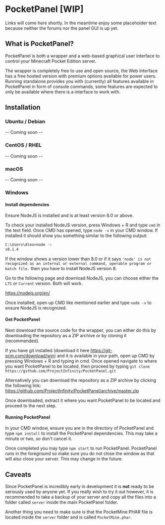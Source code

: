 # PocketPanel [WIP]

Links will come here shortly. In the meantime enjoy some placeholder text because neither the forums nor the panel GUI is up yet.

## What is PocketPanel?

PocketPanel is both a wrapper and a web-based graphical user interface to control your Minecraft Pocket Edition server.

The wrapper is completely free to use and open source, the Web Interface has a free hosted version with premium options available for power users. Running standalone provides you with (currently) all features available in PocketPanel in form of console commands, some features are expected to only be available where there is a interface to work with.

## Installation

### Ubuntu / Debian
-- Coming soon --

### CentOS / RHEL
-- Coming soon --

### macOS
-- Coming soon --

### Windows

#### Install dependencies
Ensure NodeJS is installed and is at least version 8.0 or above.

To check your installed NodeJS version, press Windows + R and type `cmd` in the text field.
Once CMD has opened, type `node -v` in your CMD window. If installed it should show you something similar to the following output:

```cmd
C:\Users\Alex>node -v
v8.1.4
```

If the window shows a version lower than 8.0 or if it says `'node' is not recognized as an internal or external command, operable program or batch file.` then you have to install NodeJS version 8.

Go to the following page and download NodeJS, you can choose either the `LTS` or `Current` version. Both will work.

<https://nodejs.org/en/>

Once installed, open up CMD like mentioned earlier and type `node -v` to ensure NodeJS is recognized.

#### Get PocketPanel
Next download the source code for the wrapper, you can either do this by downloading the repository as a ZIP archive or by cloning it (recommended).

If you have git installed (download it here <https://git-scm.com/download/win>) and it is available in your path, open up CMD by pressing Windows + R and typing in cmd. Once opened navigate to where you want PocketPanel to be located, then proceed by typing `git clone https://github.com/ProjectInfinity/PocketPanel.git`

Alternatively you can download the repository as a ZIP archive by clicking the following link:
<https://github.com/ProjectInfinity/PocketPanel/archive/master.zip>

Once downloaded, extract it where you want PocketPanel to be located and proceed to the next step.

#### Running PocketPanel

In your CMD window, ensure you are in the directory of PocketPanel and type `npm install` to install the PocketPanel dependencies. This may take a minute or two, so don't cancel it.

Once completed you may type `npm start` to run PocketPanel.
PocketPanel runs in the foreground so make sure you do not close the window as that will also close your server. This may change in the future.

## Caveats

Since PocketPanel is incredibly early in development it is **not** ready to be seriously used by anyone yet. If you really wish to try it out however, it is recommended to take a backup of your server and copy all the files into a folder called `server` inside the main PocketPanel folder.

Another thing you need to make sure is that the PocketMine PHAR file is located inside the `server` folder and is called `PocketMine.phar`.